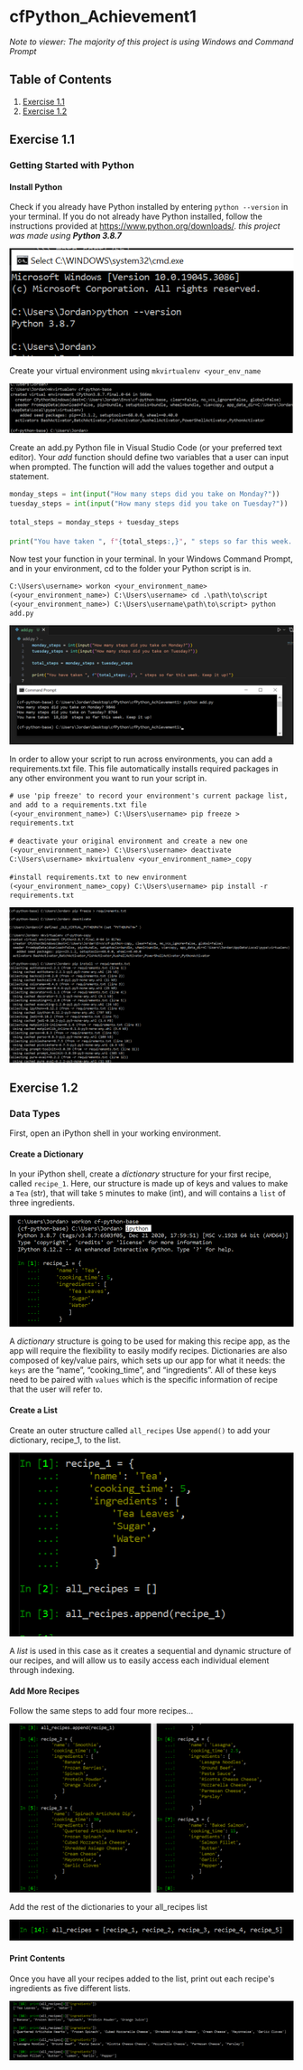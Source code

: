 # cfPython_Achievement1
 _Note to viewer: The majority of this project is using Windows and Command Prompt_

## Table of Contents

1. [Exercise 1.1](#task1)
2. [Exercise 1.2](#task2)


## Exercise 1.1 <a name="task1"></a>
### Getting Started with Python

#### Install Python
Check if you already have Python installed by entering `python --version` in your terminal. If you do not already have Python installed, follow the instructions provided at https://www.python.org/downloads/. _this project was made using **Python 3.8.7**_

   ![Step 1](./cfPython_1.1/step_1.png)

Create your virtual environment using `mkvirtualenv <your_env_name`

   ![Step 1](./cfPython_1.1/step_2.png)

Create an add.py Python file in Visual Studio Code (or your preferred text editor).
Your _add_ function should define two variables that a user can input when prompted. The function will add the values together and output a statement.

```python
monday_steps = int(input("How many steps did you take on Monday?"))
tuesday_steps = int(input("How many steps did you take on Tuesday?"))

total_steps = monday_steps + tuesday_steps

print("You have taken ", f"{total_steps:,}", " steps so far this week. Keep it up!")
```
Now test your function in your terminal. 
In your Windows Command Prompt, and in your environment, cd to the folder your Python script is in.

```
C:\Users\username> workon <your_environment_name>
(<your_environment_name>) C:\Users\username> cd .\path\to\script
(<your_environment_name>) C:\Users\username\path\to\script> python add.py
```
![Step 3 and 4](./cfPython_1.1/step_3and4.png)

In order to allow your script to run across environments, you can add a requirements.txt file.
This file automatically installs required packages in any other environment you want to run your script in.

```
# use 'pip freeze' to record your environment's current package list, and add to a requirements.txt file
(<your_environment_name>) C:\Users\username> pip freeze > requirements.txt

# deactivate your original environment and create a new one
(<your_environment_name>) C:\Users\username> deactivate
C:\Users\username> mkvirtualenv <your_environment_name>_copy

#install requirements.txt to new environment
(<your_environment_name>_copy) C:\Users\username> pip install -r requirements.txt
```
![Step 5](./cfPython_1.1/step_5.png)




## Exercise 1.2 <a name="task2"></a>
### Data Types

First, open an iPython shell in your working environment.

#### Create a Dictionary
In your iPython shell, create a *dictionary* structure for your first recipe, called `recipe_1`.
Here, our structure is made up of keys and values to make a `Tea` (str), that will take `5` minutes to make (int), and will contains a `list` of three ingredients.

![Step 1and2](./cfPython_1.2/step_1and2.png)

A *dictionary* structure is going to be used for making this recipe app, as the app will require the flexibility to easily modify recipes. Dictionaries are also composed of key/value pairs, which sets up our app for what it needs: the `keys` are the “name”, “cooking_time”, and “ingredients”.  All of these keys need to be paired with `values` which is the specific information of recipe that the user will refer to.

#### Create a List
Create an outer structure called `all_recipes`
Use `append()` to add your dictionary, recipe_1, to the list.

![Step 3](./cfPython_1.2/step_3.png)

A _list_ is used in this case as it creates a sequential and dynamic structure of our recipes, and will allow us to easily access each individual element through indexing.


#### Add More Recipes
Follow the same steps to add four more recipes...

![Step 4](./cfPython_1.2/step_4.png)

Add the rest of the dictionaries to your all_recipes list

![Step 4.2](./cfPython_1.2/step_4.2.png)

#### Print Contents
Once you have all your recipes added to the list, print out each recipe's ingredients as five different lists.

![Step 5](./cfPython_1.2/step_5.png)


